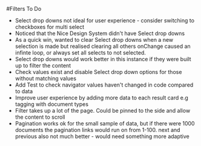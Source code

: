 #Filters To Do

- Select drop downs not ideal for user experience - consider switching to checkboxes for multi select
- Noticed that the Nice Design System didn't have Select drop downs 
- As a quick win, wanted to clear Select drop downs when a new selection is made but realised clearing all others onChange caused an infinte loop, or always set all selects to not selected.
- Select drop downs would work better in this instance if they were built up to filter the content
- Check values exist and disable Select drop down options for those without matching values
- Add Test to check navigator values haven't changed in code compared to data
- Improve user experience by adding more data to each result card e.g tagging with document types
- Filter takes up a lot of the page. Could be pinned to the side and allow the content to scroll
- Pagination works ok for the small sample of data, but if there were 1000 documents the pagination links would run on from 1-100. next and previous also not much better - would need something more adaptive 
